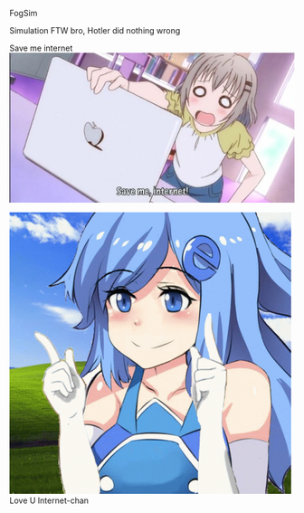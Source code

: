 FogSim

Simulation FTW bro, Hotler did nothing wrong

Save me internet
![alt text](https://github.com/ardianzzz666/FogSim/blob/master/Image/Saveme.jpg)


![alt text](https://github.com/ardianzzz666/FogSim/blob/master/Image/internet-explorer.gif)
Love U Internet-chan